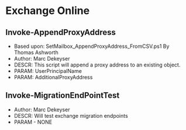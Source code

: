 # Exchange Online
## Invoke-AppendProxyAddress
* Based upon: SetMailbox_AppendProxyAddress_FromCSV.ps1 By Thomas Ashworth
* Author: Marc Dekeyser
* DESCR: This script will append a proxy address to an existing object.
* PARAM: UserPrincipalName
* PARAM: AdditionalProxyAddress

## Invoke-MigrationEndPointTest
* Author: Marc Dekeyser
* DESCR: Will test exchange migration endpoints
* PARAM - NONE
